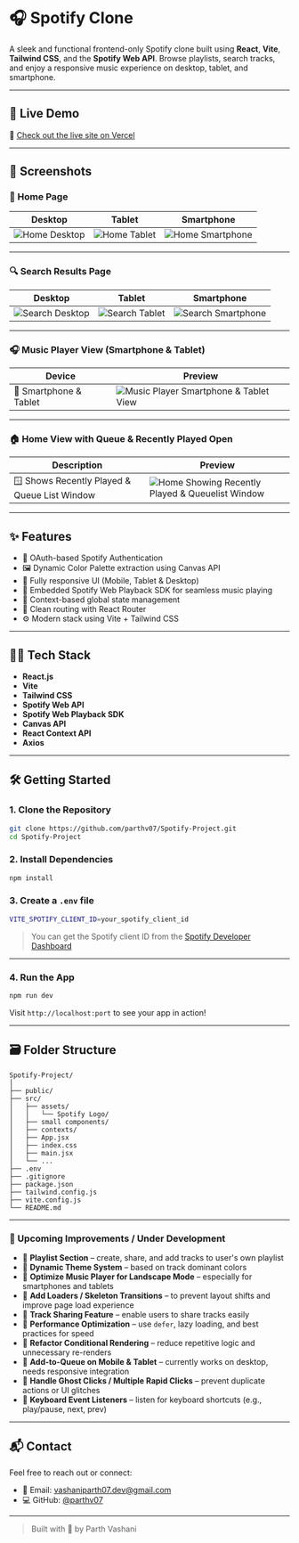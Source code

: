 
# 🎧 Spotify Clone

A sleek and functional frontend-only Spotify clone built using **React**, **Vite**, **Tailwind CSS**, and the **Spotify Web API**. Browse playlists, search tracks, and enjoy a responsive music experience on desktop, tablet, and smartphone.

---

## 🚀 Live Demo

🔗 [Check out the live site on Vercel](https://spotify-project-vert.vercel.app/)

---

## 📸 Screenshots

### 📍 Home Page

| Desktop | Tablet | Smartphone |
|--------|--------|------------|
| ![Home Desktop](./public/Screenshots/Home%20Desktop%20View.png) | ![Home Tablet](./public/Screenshots/Home%20Tablet%20View.png) | ![Home Smartphone](./public/Screenshots/Home%20Smartphone%20View.png) |

---

### 🔍 Search Results Page

| Desktop | Tablet | Smartphone |
|--------|--------|------------|
| ![Search Desktop](./public/Screenshots/SearchResults%20Desktop%20View.png) | ![Search Tablet](./public/Screenshots/SearchResults%20Tablet%20View.png) | ![Search Smartphone](./public/Screenshots/SearchResults%20Smartphone%20View.png) |

---

### 🎧 Music Player View (Smartphone & Tablet)

| Device | Preview |
|-------|---------|
| 📱 Smartphone & Tablet | ![Music Player Smartphone & Tablet View](./public/Screenshots/MusicPlayer%20Smartphone%20&%20Tablet%20View.png) |


---

### 🏠 Home View with Queue & Recently Played Open

| Description | Preview |
|-------------|---------|
| 🪟 Shows Recently Played & Queue List Window | ![Home Showing Recently Played & Queuelist Window](./public/Screenshots/Home%20%20Showing%20Recentlyplayed%20&%20Queuelist%20window%20open.png) |

---

## ✨ Features

- 🔐 OAuth-based Spotify Authentication
- 🖼️ Dynamic Color Palette extraction using Canvas API
- 📱 Fully responsive UI (Mobile, Tablet & Desktop)
- 🎵 Embedded Spotify Web Playback SDK for seamless music playing
- 🧠 Context-based global state management
- 🧭 Clean routing with React Router
- ⚙️ Modern stack using Vite + Tailwind CSS

---

## 🧑‍💻 Tech Stack

- **React.js**
- **Vite**
- **Tailwind CSS**
- **Spotify Web API**
- **Spotify Web Playback SDK**
- **Canvas API**
- **React Context API**
- **Axios**

---

## 🛠️ Getting Started

### 1. Clone the Repository

```bash
git clone https://github.com/parthv07/Spotify-Project.git
cd Spotify-Project
```

### 2. Install Dependencies

```bash
npm install
```

### 3. Create a `.env` file

```bash
VITE_SPOTIFY_CLIENT_ID=your_spotify_client_id
```

> You can get the Spotify client ID from the [Spotify Developer Dashboard](https://developer.spotify.com/dashboard/)

---

### 4. Run the App

```bash
npm run dev
```

Visit `http://localhost:port` to see your app in action!

---

## 🗃️ Folder Structure

```
Spotify-Project/
│
├── public/
├── src/
│   ├── assets/
│   │   └── Spotify Logo/
│   ├── small components/
│   ├── contexts/
│   ├── App.jsx
│   ├── index.css
│   ├── main.jsx
│   └── ...
├── .env
├── .gitignore
├── package.json
├── tailwind.config.js
├── vite.config.js
└── README.md
```

---

### 🚧 Upcoming Improvements / Under Development

- 🔧 **Playlist Section** – create, share, and add tracks to user's own playlist  
- 🔧 **Dynamic Theme System** – based on track dominant colors  
- 🔧 **Optimize Music Player for Landscape Mode** – especially for smartphones and tablets  
- 🔧 **Add Loaders / Skeleton Transitions** – to prevent layout shifts and improve page load experience  
- 🔧 **Track Sharing Feature** – enable users to share tracks easily  
- 🔧 **Performance Optimization** – use `defer`, lazy loading, and best practices for speed  
- 🔧 **Refactor Conditional Rendering** – reduce repetitive logic and unnecessary re-renders  
- 🔧 **Add-to-Queue on Mobile & Tablet** – currently works on desktop, needs responsive integration
- 🔧 **Handle Ghost Clicks / Multiple Rapid Clicks** – prevent duplicate actions or UI glitches  
- 🔧 **Keyboard Event Listeners** – listen for keyboard shortcuts (e.g., play/pause, next, prev)
---

## 📬 Contact

Feel free to reach out or connect:

- 📧 Email: [vashaniparth07.dev@gmail.com](mailto:vashaniparth07.dev@gmail.com)
- 💻 GitHub: [@parthv07](https://github.com/parthv07)
---

> Built with 💚 by Parth Vashani